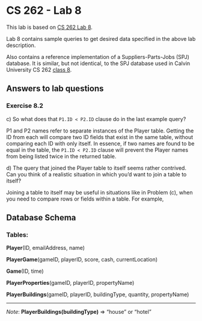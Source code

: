 # CS 262 - Lab 8

This lab is based on [CS 262 Lab 8](https://cs.calvin.edu/courses/cs/262/kvlinden/08is/lab.html).

Lab 8 contains sample queries to get desired data specified in the above lab description.

Also contains a reference implementation of a Suppliers-Parts-Jobs (SPJ) database.
It is similar, but not identical, to the SPJ database used in Calvin University
CS 262 [class 8](https://cs.calvin.edu/courses/cs/262/kvlinden/08is/class.html).

## Answers to lab questions

### Exercise 8.2

c) So what does that `P1.ID < P2.ID` clause do in the last example query?

P1 and P2 names refer to separate instances of the Player table. Getting the ID from each will compare two ID fields that exist in the same table, without comparing each ID with only itself. In essence, if two names are found to be equal in the table, the `P1.ID < P2.ID` clause will prevent the Player names from being listed twice in the returned table.

d) The query that joined the Player table to itself seems rather contrived. 
Can you think of a realistic situation in which you’d want to join a table to itself?

Joining a table to itself may be useful in situations like in Problem (c), when you need to compare rows or fields within a table. For example,

## Database Schema

### Tables:

**Player**(ID, emailAddress, name)

**PlayerGame**(gameID, playerID, score, cash, currentLocation)

**Game**(ID, time)

**PlayerProperties**(gameID, playerID, propertyName)

**PlayerBuildings**(gameID, playerID, buildingType, quantity, propertyName)

--------------------------------------

*Note*: **PlayerBuildings(buildingType)** => “house” or “hotel”



